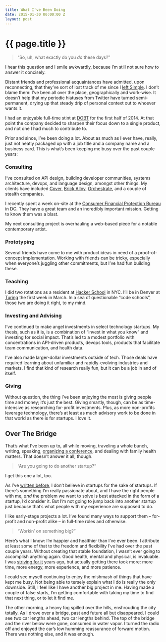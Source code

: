```yaml
---
title: What I've Been Doing
date: 2015-01-30 00:00:00 Z
layout: post
---
```


# {{ page.title }}

> “So, uh, what exactly do you _do_ these days?”

I hear this question and I smile awkwardly, because I’m still not sure how to answer it concisely.

Distant friends and professional acquaintances have admitted, upon reconnecting, that they’ve sort of lost track of me since I [left Simple](/2012/07/25/moving-on.html). I don’t blame them: I’ve been all over the place, geographically and work-wise. It doesn’t help that my periodic hiatuses from Twitter have turned semi-permanent, drying up that steady drip of personal context out to whoever wants it.

I had an enjoyable full-time stint at [DOBT](http://www.dobt.co/) for the first half of 2014. At that point the company decided to sharpen their focus down to a single product, and not one I had much to contribute to.

Prior and since, I’ve been doing a lot. About as much as I ever have, really, just not neatly packaged up with a job title and a company name and a business card. This is what’s been keeping me busy over the past couple years:

### Consulting

I’ve consulted on API design, building developer communities, systems architecture, devops, and language design, amongst other things. My clients have included [Cover](http://www.paywithcover.com/), [Brick Alloy](http://brickalloy.com/), [Orchestrate](https://orchestrate.io/), and a couple of stealth companies.

I recently spent a week on-site at the [Consumer Financial Protection Bureau](http://www.consumerfinance.gov/) in DC. They have a great team and an incredibly important mission. Getting to know them was a blast.

My next consulting project is overhauling a web-based piece for a notable contemporary artist.

### Prototyping

Several friends have come to me with product ideas in need of a proof-of-concept implementation. Working with friends can be tricky, especially when everyone’s juggling other commitments, but I’ve had fun building these.

### Teaching

I did two rotations as a resident at [Hacker School](https://www.hackerschool.com/) in NYC. I’ll be in Denver at [Turing](http://turing.io/) the first week in March. In a sea of questionable “code schools”, those two are doing it right, to my mind.

### Investing and Advising

I’ve continued to make angel investments in select technology startups. My thesis, such as it is, is a combination of “invest in what you know” and investing for social impact. That’s led to a modest portfolio with concentrations in API-driven products, devops tools, products that facilitate team communication, and health data.

I’ve also made larger-dollar investments outside of tech. Those deals have required learning about unfamiliar and rapidly-evolving industries and markets. I find that kind of research really fun, but it can be a job in and of itself.

### Giving

Without question, the thing I’ve been enjoying the most is giving people time and money; it’s just the best. Giving smartly, though, can be as time-intensive as researching for-profit investments. Plus, as more non-profits leverage technology, there’s at least as much advisory work to be done in that world as there is for startups. I love it.

## Over The Bridge

That’s what I’ve been up to, all while moving, traveling a whole bunch, writing, speaking, [organizing a conference](/2014/09/16/thoughts-on-five-years-of-emerging-languages.html), and dealing with family health matters. That doesn’t answer it all, though.

> “Are you going to do another startup?”

I get this one a lot, too.

As I’ve [written before](/2013/05/23/letter-to-a-young-programmer.html), I don’t believe in startups for the sake of startups. If there’s something I’m really passionate about, and I have the right people with me, _and_ the problem we want to solve is best attacked in the form of a startup, I’d consider it. But I’m not going to jump back into another startup just because that’s what people with my experience are supposed to do.

I like early-stage projects a lot. I’ve found many ways to support them – for-profit and non-profit alike – in full-time roles and otherwise.

> “Workin’ on something big?”

Here’s what I know: I’m happier and healthier than I’ve ever been. I attribute at least some of that to the freedom and flexibility I’ve had over the past couple years. Without creating that stable foundation, I wasn’t ever going to accomplish anything again. Good health, mental and physical, is invaluable. I was [striving for it](/2010/09/07/startup-health.html) years ago, but actually getting there took more: more time, more energy, more experience, and more patience.

I could see myself continuing to enjoy the mishmash of things that have kept me busy. Not being able to tersely explain what I do is really the only downside. Still, I feel like I have another big project in me. Having made a couple of false starts, I’m getting comfortable with taking my time to find that next thing, or to let it find me.

The other morning, a heavy fog spilled over the hills, enshrouding the city totally. As I drove over a bridge, past and future all but disappeared. I could see two car lengths ahead, two car lengths behind. The top of the bridge and the river below were gone, consumed in water vapor. I turned the radio off and enjoyed the car’s low humming reassurance of forward motion. There was nothing else, and it was enough.
